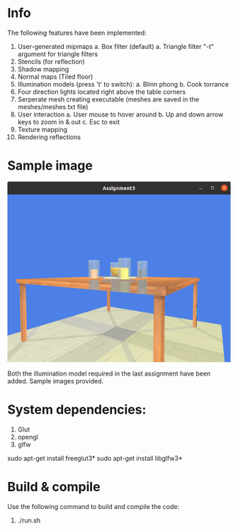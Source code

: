 # Info

The following features have been implemented:

1. User-generated mipmaps
  a. Box filter (default)
  a. Triangle filter "-t" argument for triangle filters
3. Stencils (for reflection)
4. Shadow mapping
5. Normal maps (Tiled floor)
6. Illumination models (press 't' to switch):
  a. Blinn phong
  b. Cook torrance
6. Four direction lights located right above the table corners
7. Serperate mesh creating executable (meshes are saved in the meshes/meshes.txt file)
8. User interaction
  a. User mouse to hover around
  b. Up and down arrow keys to zoom in & out
  c. Esc to exit
9. Texture mapping
10. Rendering reflections

# Sample image
![sample](https://github.com/hs2041/Rasterization-using-opengl/blob/main/sample%20images/save.png)

Both the illumination model required in the last assignment have been added. Sample images provided.

# System dependencies:
1. Glut
2. opengl
3. glfw

sudo apt-get install freeglut3*
sudo apt-get install libglfw3*

# Build & compile
Use the following command to build and compile the code:

1. ./run.sh

